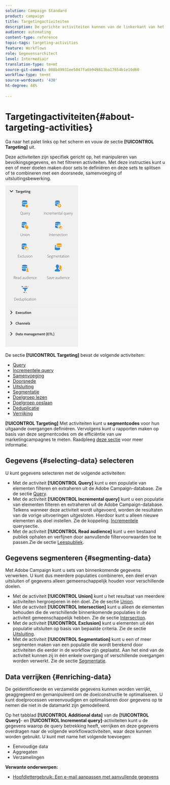 ```yaml
---
solution: Campaign Standard
product: campaign
title: Targetingactiviteiten
description: De gerichte activiteiten kunnen van de linkerkant van het scherm worden betreden.
audience: automating
content-type: reference
topic-tags: targeting-activities
feature: Workflows
role: Gegevensarchitect
level: Intermediair
translation-type: tm+mt
source-git-commit: 088b49931ee5047fa6b949813ba17654b1e10d60
workflow-type: tm+mt
source-wordcount: '438'
ht-degree: 48%

---
```



# Targetingactiviteiten{#about-targeting-activities}

Ga naar het palet links op het scherm en vouw de sectie **[!UICONTROL Targeting]** uit.

Deze activiteiten zijn specifiek gericht op, het manipuleren van bevolkingsgegevens, en het filtreren activiteiten. Met deze instructies kunt u een of meer doelen maken door sets te definiëren en deze sets te splitsen of te combineren met een doorsnede, samenvoeging of uitsluitingsbewerking.

![](assets/wkf_targeting_activities.png)

De sectie **[!UICONTROL Targeting]** bevat de volgende activiteiten:

* [Query](../../automating/using/query.md)
* [Incrementele query](../../automating/using/incremental-query.md)
* [Samenvoeging](../../automating/using/union.md)
* [Doorsnede](../../automating/using/intersection.md)
* [Uitsluiting](../../automating/using/exclusion.md)
* [Segmentatie](../../automating/using/segmentation.md)
* [Doelgroep lezen](../../automating/using/read-audience.md)
* [Doelgroep opslaan](../../automating/using/save-audience.md)
* [Deduplicatie](../../automating/using/deduplication.md)
* [Verrijking](../../automating/using/enrichment.md)

**[!UICONTROL Targeting]** Met activiteiten kunt u  **segmentcodes** voor hun uitgaande overgangen definiëren. Vervolgens kunt u rapporten maken op basis van deze segmentcodes om de efficiëntie van uw marketingcampagnes te meten. Raadpleeg [deze sectie](../../reporting/using/creating-a-report-workflow-segment.md) voor meer informatie.

## Gegevens {#selecting-data} selecteren

U kunt gegevens selecteren met de volgende activiteiten:

* Met de activiteit **[!UICONTROL Query]** kunt u een populatie van elementen filteren en extraheren uit de Adobe Campaign-database. Zie de sectie [Query](../../automating/using/query.md).
* Met de activiteit **[!UICONTROL Incremental query]** kunt u een populatie van elementen filteren en extraheren uit de Adobe Campaign-database. Telkens wanneer deze activiteit wordt uitgevoerd, worden de resultaten van de vorige uitvoeringen uitgesloten. Hierdoor kunt u alleen nieuwe elementen als doel instellen. Zie de koppeling. [Incrementele ](../../automating/using/incremental-query.md) querysectie.
* Met de activiteit **[!UICONTROL Read audience]** kunt u een bestaand publiek ophalen en verfijnen door aanvullende filtervoorwaarden toe te passen.Zie de sectie [Leespubliek](../../automating/using/read-audience.md).

## Gegevens segmenteren {#segmenting-data}

Met Adobe Campaign kunt u sets van binnenkomende gegevens verwerken. U kunt dus meerdere populaties combineren, een deel ervan uitsluiten of gegevens alleen gemeenschappelijk houden voor verschillende doelen.

* Met de activiteit **[!UICONTROL Union]** kunt u het resultaat van meerdere activiteiten hergroeperen in één doel. Zie de sectie [Union](../../automating/using/union.md).
* Met de activiteit **[!UICONTROL Intersection]** kunt u alleen de elementen behouden die de verschillende binnenkomende populaties in de activiteit gemeenschappelijk hebben. Zie de sectie [Intersection](../../automating/using/intersection.md).
* Met de activiteit **[!UICONTROL Exclusion]** kunt u elementen uit één populatie uitsluiten op basis van bepaalde criteria. Zie de sectie [Uitsluiting](../../automating/using/exclusion.md).
* Met de activiteit **[!UICONTROL Segmentation]** kunt u een of meer segmenten maken van een populatie die wordt berekend door activiteiten die eerder in de workflow zijn geplaatst. Aan het eind van de activiteit kunnen zij in één enkele overgang of verschillende overgangen worden verwerkt. Zie de sectie [Segmentatie](../../automating/using/segmentation.md).

## Data verrijken {#enriching-data}

De geïdentificeerde en verzamelde gegevens kunnen worden verrijkt, geaggregeerd en gemanipuleerd om de doelconstructie te optimaliseren. U kunt doelprocessen vereenvoudigen en optimaliseren door gegevens op te nemen die niet in de datamarkt zijn gemodelleerd.

Op het tabblad **[!UICONTROL Additional data]** van de **[!UICONTROL Query]**- en **[!UICONTROL Incremental query]**-activiteiten kunt u de gegevens waarop de query betrekking heeft, verrijken en deze gegevens overdragen naar de volgende workflowactiviteiten, waar deze kunnen worden gebruikt. U kunt met name het volgende toevoegen:

* Eenvoudige data
* Aggregaten
* Verzamelingen

**Verwante onderwerpen:**

* [Hoofdlettergebruik: Een e-mail aanpassen met aanvullende gegevens](../../automating/using/personalizing-email-with-additional-data.md)
